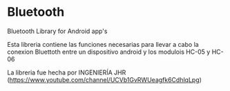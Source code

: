 # Bluetooth
Bluetooth Library for Android app's
<body>
  Esta libreria contiene las funciones necesarias para llevar a cabo la conexion Bluettoth entre un dispositivo android y los modulois HC-05 y HC-06 
  
  La libreria fue hecha por 
  INGENIERÍA JHR (https://www.youtube.com/channel/UCVb1GvRWUeagfk6CdhlqLpg)
  </body>
